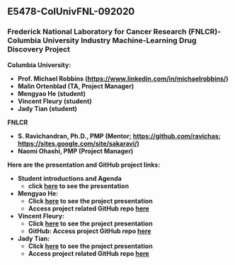 ## E5478-ColUnivFNL-092020
### Frederick National Laboratory for Cancer Research (FNLCR)-Columbia University Industry Machine-Learning Drug Discovery Project

<b> Columbia University: <b>
* Prof. Michael Robbins (https://www.linkedin.com/in/michaelrobbins/)
* Malin Ortenblad (TA, Project Manager)
* Mengyao He (student)
* Vincent Fleury (student)
* Jady Tian (student)

<b> FNLCR </b>
 * S. Ravichandran, Ph.D., PMP (Mentor; https://github.com/ravichas; https://sites.google.com/site/sakaravi/)
 * Naomi Ohashi, PMP (Project Manager)

Here are the presentation and GitHub project links: 
* <b> Student introductions and Agenda </b>
  * click [here](https://drive.google.com/file/d/1fcp_hAiW4dHfMWqBhhqi25HoStNd-9FP/view?usp=sharing) to see the presentation
* <b>Mengyao He:</b>
   * Click [here](https://docs.google.com/presentation/d/1jz0lUDzsYSPi-d-zm9aZRZiEDOimzQ70BYCFRW5Sh_k/edit#slide=id.gb137a57165_2_26) to see the project presentation
   * Access project related GitHub repo [here](https://github.com/mengyaoo/FNL_GenesSelection)
* <b>Vincent Fleury:</b>
   * Click [here](https://drive.google.com/file/d/1aP1g9giHXgBPMOq4oDJ00v9Snye1ywHh/view?usp=sharing) to see the project presentation
   * GitHub: Access project GitHub repo [here](https://github.com/vin100fleury/E4578_FNL_COVID_Binding)
* <b>Jady Tian:</b>
   * Click [here](https://docs.google.com/presentation/d/1fFB_NUAHO4ZrcuskSySs_gj5-woZAz6D-D9OhhQ_iCw/edit?ts=5ffb1bcb#slide=id.gb4b749cac6_2_33) to see the project presentation
   * Access project related GitHub repo [here](https://colab.research.google.com/github/jadytian/ML-predict-kinase-inhibitor/blob/main/predict_kinase_inhibitor.ipynb)
   
